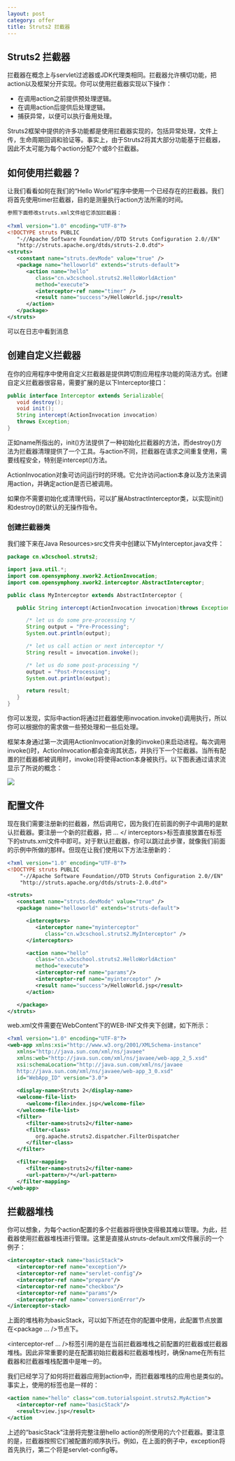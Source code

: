 ```yaml
---
layout: post
category: offer
title: Struts2 拦截器
---
```


## Struts2 拦截器

拦截器在概念上与servlet过滤器或JDK代理类相同。拦截器允许横切功能，把action以及框架分开实现。你可以使用拦截器实现以下操作：

- 在调用action之前提供预处理逻辑。
- 在调用action后提供后处理逻辑。
- 捕获异常，以便可以执行备用处理。

Struts2框架中提供的许多功能都是使用拦截器实现的，包括异常处理，文件上传，生命周期回调和验证等。事实上，由于Struts2将其大部分功能基于拦截器，因此不太可能为每个action分配7个或8个拦截器。

## 如何使用拦截器？
让我们看看如何在我们的“Hello World”程序中使用一个已经存在的拦截器。我们将首先使用timer拦截器，目的是测量执行action方法所需的时间。

```xml
参照下面修改struts.xml文件给它添加拦截器：
 
<?xml version="1.0" encoding="UTF-8"?>
<!DOCTYPE struts PUBLIC
   "-//Apache Software Foundation//DTD Struts Configuration 2.0//EN"
   "http://struts.apache.org/dtds/struts-2.0.dtd">
<struts>
   <constant name="struts.devMode" value="true" />
   <package name="helloworld" extends="struts-default">
      <action name="hello" 
         class="cn.w3cschool.struts2.HelloWorldAction"
         method="execute">
         <interceptor-ref name="timer" />
         <result name="success">/HelloWorld.jsp</result>
      </action>
   </package>
</struts>
```

可以在日志中看到消息

## 创建自定义拦截器
在你的应用程序中使用自定义拦截器是提供跨切割应用程序功能的简洁方式。创建自定义拦截器很容易，需要扩展的是以下Interceptor接口：

```java
public interface Interceptor extends Serializable{
   void destroy();
   void init();
   String intercept(ActionInvocation invocation)
   throws Exception;
}
```

正如name所指出的，init()方法提供了一种初始化拦截器的方法，而destroy()方法为拦截器清理提供了一个工具。与action不同，拦截器在请求之间重复使用，需要线程安全，特别是intercept()方法。

ActionInvocation对象可访问运行时的环境。它允许访问action本身以及方法来调用action，并确定action是否已被调用。

如果你不需要初始化或清理代码，可以扩展AbstractInterceptor类，以实现init()和destroy()的默认的无操作指令。

### 创建拦截器类
我们接下来在Java Resources>src文件夹中创建以下MyInterceptor.java文件：
```java
package cn.w3cschool.struts2;

import java.util.*;
import com.opensymphony.xwork2.ActionInvocation;
import com.opensymphony.xwork2.interceptor.AbstractInterceptor;

public class MyInterceptor extends AbstractInterceptor {

   public String intercept(ActionInvocation invocation)throws Exception{

      /* let us do some pre-processing */
      String output = "Pre-Processing"; 
      System.out.println(output);

      /* let us call action or next interceptor */
      String result = invocation.invoke();

      /* let us do some post-processing */
      output = "Post-Processing"; 
      System.out.println(output);

      return result;
   }
}
```

你可以发现，实际中action将通过拦截器使用invocation.invoke()调用执行，所以你可以根据你的需求做一些预处理和一些后处理。

框架本身通过第一次调用ActionInvocation对象的invoke()来启动进程。每次调用invoke()时，ActionInvocation都会查询其状态，并执行下一个拦截器。当所有配置的拦截器都被调用时，invoke()将使得action本身被执行。以下图表通过请求流显示了所说的概念：

![](https://7n.w3cschool.cn/attachments/tuploads/struts_2/actioninvocation.jpg)

## 配置文件
现在我们需要注册新的拦截器，然后调用它，因为我们在前面的例子中调用的是默认拦截器。要注册一个新的拦截器，把<interceptors> ... </ interceptors>标签直接放置在<package>标签下的struts.xml文件中即可。对于默认拦截器，你可以跳过此步骤，就像我们前面的示例中所做的那样。但现在让我们使用以下方法注册新的： 

```xml
<?xml version="1.0" encoding="UTF-8"?>
<!DOCTYPE struts PUBLIC
    "-//Apache Software Foundation//DTD Struts Configuration 2.0//EN"
    "http://struts.apache.org/dtds/struts-2.0.dtd">

<struts>
   <constant name="struts.devMode" value="true" />
   <package name="helloworld" extends="struts-default">

      <interceptors>
         <interceptor name="myinterceptor"
            class="cn.w3cschool.struts2.MyInterceptor" />
      </interceptors>

      <action name="hello" 
         class="cn.w3cschool.struts2.HelloWorldAction" 
         method="execute">
         <interceptor-ref name="params"/>
         <interceptor-ref name="myinterceptor" />
         <result name="success">/HelloWorld.jsp</result>
      </action>

   </package>
</struts>
```

web.xml文件需要在WebContent下的WEB-INF文件夹下创建，如下所示：

```xml
<?xml version="1.0" encoding="UTF-8"?>
<web-app xmlns:xsi="http://www.w3.org/2001/XMLSchema-instance"
   xmlns="http://java.sun.com/xml/ns/javaee" 
   xmlns:web="http://java.sun.com/xml/ns/javaee/web-app_2_5.xsd"
   xsi:schemaLocation="http://java.sun.com/xml/ns/javaee 
   http://java.sun.com/xml/ns/javaee/web-app_3_0.xsd"
   id="WebApp_ID" version="3.0">
   
   <display-name>Struts 2</display-name>
   <welcome-file-list>
      <welcome-file>index.jsp</welcome-file>
   </welcome-file-list>
   <filter>
      <filter-name>struts2</filter-name>
      <filter-class>
         org.apache.struts2.dispatcher.FilterDispatcher
      </filter-class>
   </filter>

   <filter-mapping>
      <filter-name>struts2</filter-name>
      <url-pattern>/*</url-pattern>
   </filter-mapping>
</web-app>
```

## 拦截器堆栈
你可以想象，为每个action配置的多个拦截器将很快变得极其难以管理。为此，拦截器使用拦截器堆栈进行管理。这里是直接从struts-default.xml文件展示的一个例子： 

```xml
<interceptor-stack name="basicStack">
   <interceptor-ref name="exception"/>
   <interceptor-ref name="servlet-config"/>
   <interceptor-ref name="prepare"/>
   <interceptor-ref name="checkbox"/>
   <interceptor-ref name="params"/>
   <interceptor-ref name="conversionError"/>
</interceptor-stack>

```
上面的堆栈称为basicStack，可以如下所述在你的配置中使用，此配置节点放置在<package ... />节点下。

<interceptor-ref ... />标签引用的是在当前拦截器堆栈之前配置的拦截器或拦截器堆栈。因此非常重要的是在配置初始拦截器和拦截器堆栈时，确保name在所有拦截器和拦截器堆栈配置中是唯一的。

我们已经学习了如何将拦截器应用到action中，而拦截器堆栈的应用也是类似的。事实上，使用的标签也是一样的：


```xml
<action name="hello" class="com.tutorialspoint.struts2.MyAction">
   <interceptor-ref name="basicStack"/>
   <result>view.jsp</result>
</action
```

上述的“basicStack”注册将完整注册hello action的所使用的六个拦截器。要注意的是，拦截器按照它们被配置的顺序执行。例如，在上面的例子中，exception将首先执行，第二个将是servlet-config等。

